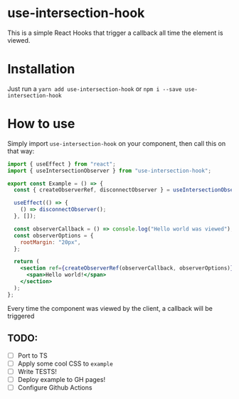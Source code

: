 # use-intersection-hook

This is a simple React Hooks that trigger a callback all time the element is viewed.  

# Installation

Just run a ```yarn add use-intersection-hook``` or ```npm i --save use-intersection-hook```

# How to use

Simply import `use-intersection-hook` on your component, then call this on that way:

```jsx
import { useEffect } from "react";
import { useIntersectionObserver } from "use-intersection-hook";

export const Example = () => {
  const { createObserverRef, disconnectObserver } = useIntersectionObserver();

  useEffect(() => {
    () => disconnectObserver();
  }, []);

  const observerCallback = () => console.log("Hello world was viewed");
  const observerOptions = {
    rootMargin: "20px",
  };

  return (
    <section ref={createObserverRef(observerCallback, observerOptions)}>
      <span>Hello world!</span>
    </section>
  );
};
```

Every time the component was viewed by the client, a callback will be triggered

## TODO:

- [ ] Port to TS
- [ ] Apply some cool CSS to `example`
- [ ] Write TESTS!
- [ ] Deploy example to GH pages!
- [ ] Configure Github Actions
